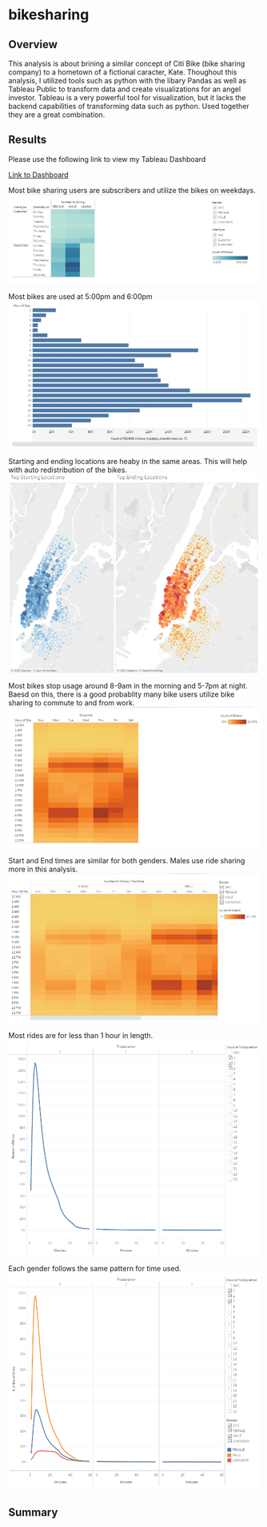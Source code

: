 # bikesharing

## Overview

This analysis is about brining a similar concept of Citi Bike (bike sharing company) to a hometown of a fictional caracter, Kate. Thoughout this analysis, I utilized tools such as python with the libary Pandas as well as Tableau Public to transform data and create visualizations for an angel investor. Tableau is a very powerful tool for visualization, but it lacks the backend capabilities of transforming data such as python. Used together they are a great combination.  


## Results

Please use the following link to view my Tableau Dashboard

[Link to Dashboard](https://public.tableau.com/app/profile/matthew.lane8526/viz/Bike_Sharing_16373748281890/Story1?publish=yes)


Most bike sharing users are subscribers and utilize the bikes on weekdays.
![Link to Dashboard](/Images/Customer_vs_Subscriber_Users.PNG)


Most bikes are used at 5:00pm and 6:00pm
![Link to Dashboard](/Images/Start_Time_Hours.PNG)


Starting and ending locations are heaby in the same areas. This will help with auto redistribution of the bikes. 
![Link to Dashboard](/Images/Starting_and_Ending_Locations.PNG)


Most bikes stop usage around 8-9am in the morning and 5-7pm at night. Baesd on this, there is a good probablity many bike users utilize bike sharing to commute to and from work. 
![Link to Dashboard](/Images/Stop_Time.PNG)


Start and End times are similar for both genders. Males use ride sharing more in this analysis.
![Link to Dashboard](/Images/Stop_Time_by_Gender.PNG)


Most rides are for less than 1 hour in length.
![Link to Dashboard](/Images/Trip_Duration_by_User.PNG)


Each gender follows the same pattern for time used. 
![Link to Dashboard](/Images/Trip_Duration_by_Gender.PNG)


## Summary




